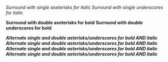 *Surround with single aseterisks for italic*
_Surround with single underscores for italic_

**Surround with double aseterisks for bold**
__Surround with double underscores for bold__

*__Alternate single and double asterisks/underscores for bold AND italic__*
**_Alternate single and double asterisks/underscores for bold AND italic_**
_**Alternate single and double asterisks/underscores for bold AND italic**_
__*Alternate single and double asterisks/underscores for bold AND italic*__
